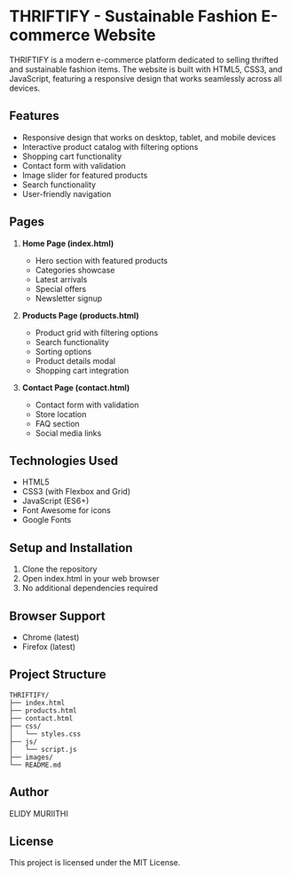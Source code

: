 # THRIFTIFY - Sustainable Fashion E-commerce Website

THRIFTIFY is a modern e-commerce platform dedicated to selling thrifted and sustainable fashion items. The website is built with HTML5, CSS3, and JavaScript, featuring a responsive design that works seamlessly across all devices.

## Features

- Responsive design that works on desktop, tablet, and mobile devices
- Interactive product catalog with filtering options
- Shopping cart functionality
- Contact form with validation
- Image slider for featured products
- Search functionality
- User-friendly navigation

## Pages

1. **Home Page (index.html)**
   - Hero section with featured products
   - Categories showcase
   - Latest arrivals
   - Special offers
   - Newsletter signup

2. **Products Page (products.html)**
   - Product grid with filtering options
   - Search functionality
   - Sorting options
   - Product details modal
   - Shopping cart integration

3. **Contact Page (contact.html)**
   - Contact form with validation
   - Store location
   - FAQ section
   - Social media links

## Technologies Used

- HTML5
- CSS3 (with Flexbox and Grid)
- JavaScript (ES6+)
- Font Awesome for icons
- Google Fonts

## Setup and Installation

1. Clone the repository
2. Open index.html in your web browser
3. No additional dependencies required

## Browser Support

- Chrome (latest)
- Firefox (latest)

## Project Structure

```
THRIFTIFY/
├── index.html
├── products.html
├── contact.html
├── css/
│   └── styles.css
├── js/
│   └── script.js
├── images/
└── README.md
```

## Author

ELIDY MURIITHI

## License

This project is licensed under the MIT License. 